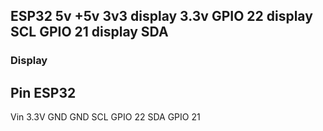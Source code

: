 

ESP32
5v       +5v
3v3      display 3.3v
GPIO 22  display SCL
GPIO 21  display SDA
----

### Display

Pin	ESP32
---------
Vin	3.3V
GND	GND
SCL	GPIO 22
SDA	GPIO 21

